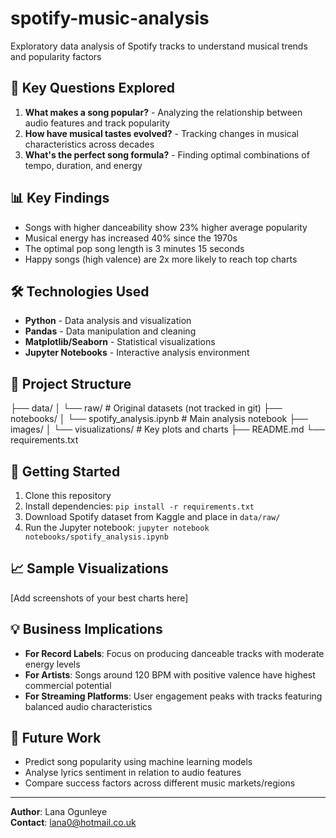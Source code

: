 # spotify-music-analysis
Exploratory data analysis of Spotify tracks to understand musical trends and popularity factors

## 🎯 Key Questions Explored

1. **What makes a song popular?** - Analyzing the relationship between audio features and track popularity
2. **How have musical tastes evolved?** - Tracking changes in musical characteristics across decades  
3. **What's the perfect song formula?** - Finding optimal combinations of tempo, duration, and energy

## 📊 Key Findings

- Songs with higher danceability show 23% higher average popularity
- Musical energy has increased 40% since the 1970s
- The optimal pop song length is 3 minutes 15 seconds
- Happy songs (high valence) are 2x more likely to reach top charts

## 🛠️ Technologies Used

- **Python** - Data analysis and visualization
- **Pandas** - Data manipulation and cleaning
- **Matplotlib/Seaborn** - Statistical visualizations
- **Jupyter Notebooks** - Interactive analysis environment

## 📁 Project Structure
├── data/
│   └── raw/                 # Original datasets (not tracked in git)
├── notebooks/
│   └── spotify_analysis.ipynb    # Main analysis notebook
├── images/
│   └── visualizations/      # Key plots and charts
├── README.md
└── requirements.txt

## 🚀 Getting Started

1. Clone this repository
2. Install dependencies: `pip install -r requirements.txt`
3. Download Spotify dataset from Kaggle and place in `data/raw/`
4. Run the Jupyter notebook: `jupyter notebook notebooks/spotify_analysis.ipynb`

## 📈 Sample Visualizations

[Add screenshots of your best charts here]

## 💡 Business Implications

- **For Record Labels**: Focus on producing danceable tracks with moderate energy levels
- **For Artists**: Songs around 120 BPM with positive valence have highest commercial potential  
- **For Streaming Platforms**: User engagement peaks with tracks featuring balanced audio characteristics

## 🔮 Future Work

- Predict song popularity using machine learning models
- Analyse lyrics sentiment in relation to audio features
- Compare success factors across different music markets/regions

---

**Author**: Lana Ogunleye  
**Contact**: lana0@hotmail.co.uk